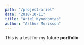```yaml
---
path: "/project-ariel"
date: "2018-10-11"
title: "Ariel Kynodontas"
author: "Arthur Morisson"
---
```


This is a test for my future **portfolio**
